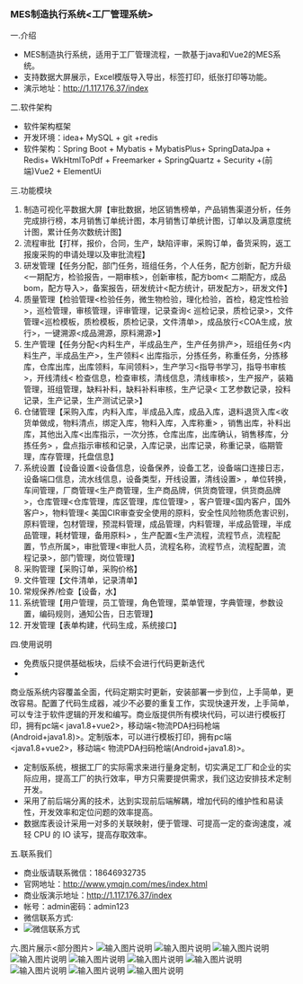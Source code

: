 ### MES制造执行系统<工厂管理系统>

一.介绍

- MES制造执行系统，适用于工厂管理流程，一款基于java和Vue2的MES系统。
- 支持数据大屏展示，Excel模版导入导出，标签打印，纸张打印等功能。
- 演示地址：http://1.117.176.37/index

二.软件架构

- 软件架构框架
- 开发环境：idea+ MySQL + git +redis
- 软件架构：Spring Boot + Mybatis + MybatisPlus+ SpringDataJpa + Redis+ WkHtmlToPdf + Freemarker + SpringQuartz +
  Security +(前端)Vue2 + ElementUi

三.功能模块

1. 制造可视化平数据大屏【审批数据，地区销售榜单，产品销售渠道分析，任务完成排行榜，本月销售订单统计图，本月销售订单统计图，订单以及满意度统计图，累计任务次数统计图】
2. 流程审批【打样，报价，合同，生产，缺陷评审，采购订单，备货采购，返工报废采购的申请处理以及审批流程】
3. 研发管理【任务分配，部门任务，班组任务，个人任务，配方创新，配方升级<一期配方，检验报告，一期审核>，创新审核，配方bom<
   二期配方，成品bom，配方导入>，备案报告，研发统计<配方统计，研发配方>，研发文件】
4. 质量管理【检验管理<检验任务，微生物检验，理化检验，首检，稳定性检验>，巡检管理，审核管理，评审管理，记录查询<
   巡检记录，质检记录>，文件管理<巡检模板，质检模板，质检记录，文件清单>，成品放行<COA生成，放行>，一键溯源<成品溯源，原料溯源>】
5. 生产管理【任务分配<内料生产，半成品生产，生产任务排产>，班组任务<内料生产，半成品生产>，生产领料<
   出库指示，分拣任务，称重任务，分拣移库，仓库出库，出库领料，车间领料>，生产学习<指导书学习，指导书审核>，开线清线<
   检查信息，检查审核，清线信息，清线审核>，生产报产，装箱管理，班组管理，缺料补料，缺料补料审核，生产记录<
   工艺参数记录，投料记录，生产记录，生产测试记录>】
6. 仓储管理【采购入库，内料入库，半成品入库，成品入库，退料退货入库<收货单做成，物料清点，绑定入库，物料入库，入库称重>
   ，销售出库，补料出库，其他出入库<出库指示，一次分拣，仓库出库，出库确认，销售移库，分拣任务>
   ，盘点指示审核和记录，入库记录，出库记录，称重记录，临期管理，库存管理，托盘信息】
7. 系统设置【设备设置<设备信息，设备保养，设备工艺，设备端口连接日志，设备端口信息，流水线信息，设备类型，开线设置，清线设置>
   ，单位转换，车间管理，厂商管理<生产商管理，生产商品牌，供货商管理，供货商品牌>，仓库管理<仓库管理，库区管理，库位管理>
   ，客户管理<国内客户，国外客户>，物料管理<
   美国CIR审查安全使用的原料，安全性风险物质危害识别，原料管理，包材管理，预混料管理，成品管理，内料管理，半成品管理，半成品管理，耗材管理，备用原料>
   ，生产配置<生产流程，流程节点，流程配置，节点所属>，审批管理<审批人员，流程名称，流程节点，流程配置，流程记录>，部门管理，岗位管理】
8. 采购管理【采购订单，采购价格】
9. 文件管理【文件清单，记录清单】
10. 常规保养/检查【设备，水】
11. 系统管理【用户管理，员工管理，角色管理，菜单管理，字典管理，参数设置，编码规则，通知公告，日志管理】
12. 开发管理【表单构建，代码生成，系统接口】

四.使用说明

- 免费版只提供基础板块，后续不会进行代码更新迭代
-
商业版系统内容覆盖全面，代码定期实时更新，安装部署一步到位，上手简单，更改容易。配置了代码生成器，减少不必要的重复工作，实现快速开发，上手简单，可以专注于软件逻辑的开发和编写。商业版提供所有模块代码，可以进行模板打印，拥有pc端<
java1.8+vue2>，移动端<物流PDA扫码枪端(Android+java1.8)>。定制版本，可以进行模板打印，拥有pc端<java1.8+vue2>，移动端<
物流PDA扫码枪端(Android+java1.8)>。
- 定制版系统，根据工厂的实际需求来进行量身定制，切实满足工厂和企业的实际应用，提高工厂的执行效率，甲方只需要提供需求，我们这边安排技术定制开发。
- 采用了前后端分离的技术，达到实现前后端解耦，增加代码的维护性和易读性，开发效率和定位问题的效率提高。
- 数据库表设计采用一对多的关联映射，便于管理、可提高一定的查询速度，减轻 CPU 的 IO 读写，提高存取效率。

五.联系我们

- 商业版请联系微信：18646932735
- 官网地址：http://www.ymqjn.com/mes/index.html
- 商业版演示地址：http://1.117.176.37/index
- 帐号：admin密码：admin123
- 微信联系方式:
- ![微信联系方式](img.png)

六.图片展示<部分图片>
![输入图片说明](mespc.png)
![输入图片说明](mesipad1.png)
![输入图片说明](mesipad2.png)
![输入图片说明](mespda%20-%20%E5%89%AF%E6%9C%AC.png)
![输入图片说明](mespda2.png)
![输入图片说明](mespda3.png)
![输入图片说明](https://foruda.gitee.com/images/1675920406804776038/aef1e04e_5521898.jpeg "Snipaste_2023-02-09_11-36-07.jpg")
![输入图片说明](https://foruda.gitee.com/images/1675920432640131728/cf2662cf_5521898.jpeg "Snipaste_2023-02-09_11-39-17.jpg")
![输入图片说明](https://foruda.gitee.com/images/1675920769716832596/2a2b313b_5521898.jpeg "Snipaste_2023-02-09_11-39-17.jpg")
![输入图片说明](https://foruda.gitee.com/images/1675921035216037822/207e7c84_5521898.png "微信图片_20230209133700.png")
